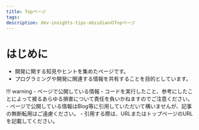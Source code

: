 ```yaml
---
title: Topページ
tags: 
description: dev-insights-tips-obsidianのTopページ
---
```

# はじめに

- 開発に関する知見やヒントを集めたページです。
- プログラミングや開発に関連する情報を共有することを目的としています。

!!! warning
    - ページで公開している情報・コードを実行したこと、参考にしたことによって被るあらゆる損害について責任を負いかねますのでご注意ください。
    - ページで公開している情報はBlog等に引用していただいて構いませんが、記事の無断転用はご遠慮ください。
    - 引用する際は、URLまたはトップページのURLを記載してください。
